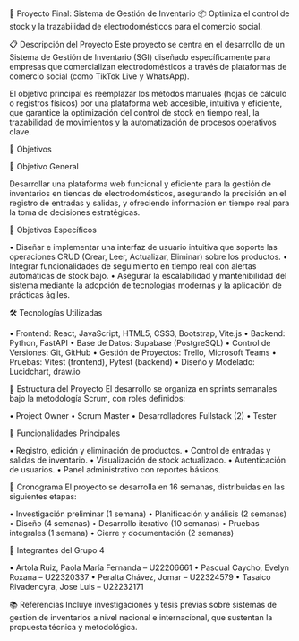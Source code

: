 🏅 Proyecto Final: Sistema de Gestión de Inventario 📦
Optimiza el control de stock y la trazabilidad de electrodomésticos para el comercio social.

📋 Descripción del Proyecto
Este proyecto se centra en el desarrollo de un Sistema de Gestión de Inventario (SGI) diseñado específicamente para empresas que comercializan electrodomésticos a través de plataformas de comercio social (como TikTok Live y WhatsApp).

El objetivo principal es reemplazar los métodos manuales (hojas de cálculo o registros físicos) por una plataforma web accesible, intuitiva y eficiente, que garantice la optimización del control de stock en tiempo real, la trazabilidad de movimientos y la automatización de procesos operativos clave.

🎯 Objetivos

🌟 Objetivo General

Desarrollar una plataforma web funcional y eficiente para la gestión de inventarios en tiendas de electrodomésticos, asegurando la precisión en el registro de entradas y salidas, y ofreciendo información en tiempo real para la toma de decisiones estratégicas.

📌 Objetivos Específicos

• Diseñar e implementar una interfaz de usuario intuitiva que soporte las operaciones CRUD (Crear, Leer, Actualizar, Eliminar) sobre los productos.
• Integrar funcionalidades de seguimiento en tiempo real con alertas automáticas de stock bajo.
• Asegurar la escalabilidad y mantenibilidad del sistema mediante la adopción de tecnologías modernas y la aplicación de prácticas ágiles.

🛠️ Tecnologías Utilizadas

• Frontend: React, JavaScript, HTML5, CSS3, Bootstrap, Vite.js
• Backend: Python, FastAPI
• Base de Datos: Supabase (PostgreSQL)
• Control de Versiones: Git, GitHub
• Gestión de Proyectos: Trello, Microsoft Teams
• Pruebas: Vitest (frontend), Pytest (backend)
• Diseño y Modelado: Lucidchart, draw.io

📁 Estructura del Proyecto
El desarrollo se organiza en sprints semanales bajo la metodología Scrum, con roles definidos:

• Project Owner
• Scrum Master
• Desarrolladores Fullstack (2)
• Tester

🚀 Funcionalidades Principales

• Registro, edición y eliminación de productos.
• Control de entradas y salidas de inventario.
• Visualización de stock actualizado.
• Autenticación de usuarios.
• Panel administrativo con reportes básicos.

📅 Cronograma
El proyecto se desarrolla en 16 semanas, distribuidas en las siguientes etapas:

• Investigación preliminar (1 semana)
• Planificación y análisis (2 semanas)
• Diseño (4 semanas)
• Desarrollo iterativo (10 semanas)
• Pruebas integrales (1 semana)
• Cierre y documentación (2 semanas)

👥 Integrantes del Grupo 4

• Artola Ruiz, Paola María Fernanda – U22206661
• Pascual Caycho, Evelyn Roxana – U22320337
• Peralta Chávez, Jomar – U22324579
• Tasaico Rivadencyra, Jose Luis – U22232171

📚 Referencias
Incluye investigaciones y tesis previas sobre sistemas de gestión de inventarios a nivel nacional e internacional, que sustentan la propuesta técnica y metodológica.
